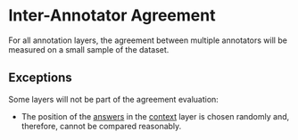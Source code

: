 # Inter-Annotator Agreement
For all annotation layers, the agreement between multiple annotators will be measured on a small sample of the dataset.

## Exceptions
Some layers will not be part of the agreement evaluation:
- The position of the [answers](schemas/answer.md) in the [context](schemas/context.md) layer is chosen randomly and, therefore, cannot be compared reasonably.
